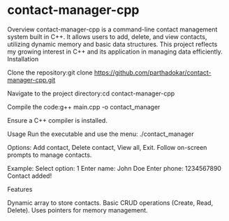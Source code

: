 # contact-manager-cpp
Overview
contact-manager-cpp is a command-line contact management system built in C++. It allows users to add, delete, and view contacts, utilizing dynamic memory and basic data structures. This project reflects my growing interest in C++ and its application in managing data efficiently.
Installation

Clone the repository:git clone https://github.com/parthadokar/contact-manager-cpp.git


Navigate to the project directory:cd contact-manager-cpp


Compile the code:g++ main.cpp -o contact_manager


Ensure a C++ compiler is installed.

Usage
Run the executable and use the menu:
./contact_manager


Options: Add contact, Delete contact, View all, Exit.
Follow on-screen prompts to manage contacts.

Example:
Select option: 1
Enter name: John Doe
Enter phone: 1234567890
Contact added!

Features

Dynamic array to store contacts.
Basic CRUD operations (Create, Read, Delete).
Uses pointers for memory management.
